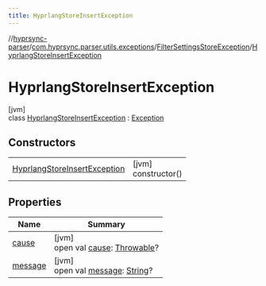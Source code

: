 ```yaml
---
title: HyprlangStoreInsertException
---
```

//[hyprsync-parser](../../../../index.html)/[com.hyprsync.parser.utils.exceptions](../../index.html)/[FilterSettingsStoreException](../index.html)/[HyprlangStoreInsertException](index.html)



# HyprlangStoreInsertException



[jvm]\
class [HyprlangStoreInsertException](index.html) : [Exception](https://docs.oracle.com/javase/8/docs/api/java/lang/Exception.html)



## Constructors


| | |
|---|---|
| [HyprlangStoreInsertException](-hyprlang-store-insert-exception.html) | [jvm]<br>constructor() |


## Properties


| Name | Summary |
|---|---|
| [cause](../../-validate-path-extension-exceptions/-invalid-extension-i-o-exception/index.html#-654012527%2FProperties%2F863300109) | [jvm]<br>open val [cause](../../-validate-path-extension-exceptions/-invalid-extension-i-o-exception/index.html#-654012527%2FProperties%2F863300109): [Throwable](https://kotlinlang.org/api/core/kotlin-stdlib/kotlin/-throwable/index.html)? |
| [message](../../-validate-path-extension-exceptions/-invalid-extension-i-o-exception/index.html#1824300659%2FProperties%2F863300109) | [jvm]<br>open val [message](../../-validate-path-extension-exceptions/-invalid-extension-i-o-exception/index.html#1824300659%2FProperties%2F863300109): [String](https://kotlinlang.org/api/core/kotlin-stdlib/kotlin/-string/index.html)? |
